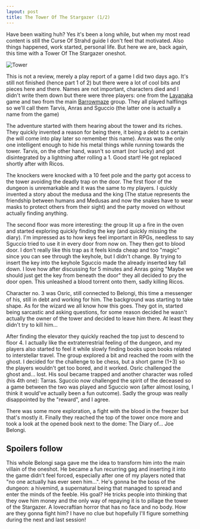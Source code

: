```yaml
---
layout: post
title: The Tower Of The Stargazer (1/2)
---
```


Have been waiting huh? Yes it's been a long while, but when my most read content is still the Curse Of Strahd guide I don't feel that motivated. Also things happened, work started, personal life. But here we are, back again, this time with a Tower Of The Stargazer oneshot.

![Tower](https://tenfootpole.org/ironspike/wp-content/uploads/2012/11/stargazer-1280x720.jpg)

<!--more-->

This is not a review, merely a play report of a game I did two days ago. It's still not finished (hence part 1 of 2) but there were a lot of cool bits and pieces here and there. Names are not important, characters died and I didn't write them down but there were three players: one from the [Layanaka](https://www.drivethrurpg.com/product/347216/The-Hidden-Colony-Of-Layanaka) game and two from the main [Barrowmaze](https://leveldrain.com/play-reports/) group. They all played halflings so we'll call them  Tarvis, Anras and Sguccio (the latter one is actually a name from the game)

The adventure started with them hearing about the tower and its riches. They quickly invented a reason for being there, it being a debt to a certain (he will come into play later so remember this name). Anras was the only one intelligent enough to hide his metal things while running towards the tower. Tarvis, on the other hand, wasn't so smart (nor lucky) and got disintegrated by a lightning after rolling a 1. Good start! He got replaced shortly after with Ricos.

The knockers were knocked with a 10 feet pole and the party got access to the tower avoiding the deadly trap on the door. The first floor of the dungeon is unremarkable and it was the same to my players. I quickly invented a story about the medusa and the king (The statue represents the friendship between humans and Medusas and now the snakes have to wear masks to protect others from their sight) and the party moved on without actually finding anything.

The second floor was more interesting: the group lit up a fire in the oven and started exploring quickly finding the key (and quickly missing the diary). I'm impressed as to how keys feel important in RPGs, needless to say Sguccio tried to use it in every door from now on. They then got to blood door. I don't really like this trap as it feels kinda cheap and too "magic" since you can see through the keyhole, but I didn't change. By trying to insert the key into the keyhole Sguccio made the already inserted key fall down. I love how after discussing for 5 minutes and Anras going "Maybe we should just get the key from beneath the door" they all decided to pry the door open. This unleashed a blood torrent onto them, sadly killing Ricos.

Character no. 3 was Osric, still connected to Belongi, this time a messenger of his, still in debt and working for him. The background was starting to take shape. As for the wizard we all know how this goes. They got in, started being sarcastic and asking questions, for some reason decided he wasn't actually the owner of the tower and decided to leave him there. At least they didn't try to kill him... 

After finding the elevator they quickly reached the top just to descend to floor 4. I actually like the extraterrestrial feeling of the dungeon, and my players also started to feel it while slowly finding books upon books related to interstellar travel. The group explored a bit and reached the room with the ghost. I decided for the challenge to be chess, but a short game (1+3) so the players wouldn't get too bored, and it worked. Osric challenged the ghost and... lost. His soul became trapped and another character was rolled (his 4th one): Tarras. Sguccio now challenged the spirit of the deceased so a game between the two was played and Sguccio won (after almost losing, I think it would've actually been a fun outcome). Sadly the group was really disappointed by the "reward", and I agree. 

There was some more exploration, a fight with the blood in the freezer but that's mostly it. Finally they reached the top of the tower once more and took a look at the opened book next to the dome: The Diary of... Joe Belongi.


## Spoilers follow 

This whole Belongi saga gave me the idea to transform him into the main villain of the oneshot. He became a fun recurring gag and inserting it into the game didn't feel forced, especially after one of my players noted that "no one actually has ever seen him...". He's gonna be the boss of the dungeon: a hivemind, a supernatural being that managed to spread and enter the minds of the feeble. His goal? He tricks people into thinking that they owe him money and the only way of repaying it is to pillage the tower of the Stargazer. A lovecraftian horror that has no face and no body. How are they gonna fight him? I have no clue but hopefully I'll figure something during the next and last session!


